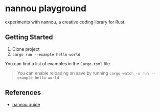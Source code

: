# nannou playground

experiments with nannou, a creative coding library for Rust.

## Getting Started

1. Clone project
1. `cargo run --example hello-world`

You can find a list of examples in the `Cargo.toml` file.

> You can enable reloading on save by running `cargo watch -x run --example hello-world`

## References

- [nannou guide](https://www.guide.nannou.cc/getting_started/create_a_project.html)
